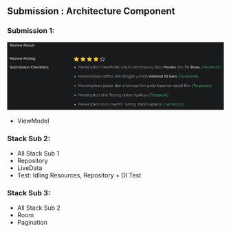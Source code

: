 ## Submission : Architecture Component

### Submission 1:
![Submission 1 Review](git_asset/SubSatu.png)
- ViewModel

### Stack Sub 2:
- All Stack Sub 1
- Repository
- LiveData
- Test: Idling Resources, Repository + DI Test

### Stack Sub 3:
- All Stack Sub 2
- Room
- Pagination